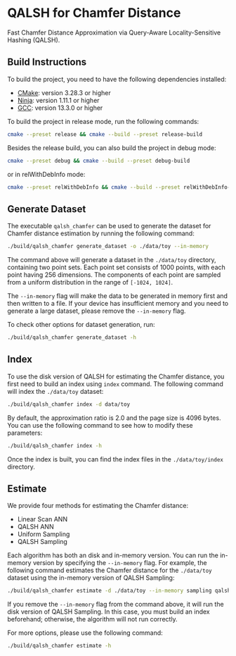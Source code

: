 # QALSH for Chamfer Distance

Fast Chamfer Distance Approximation via Query-Aware Locality-Sensitive Hashing (QALSH).

## Build Instructions

To build the project, you need to have the following dependencies installed:

- [CMake](https://cmake.org/): version 3.28.3 or higher
- [Ninja](https://ninja-build.org/): version 1.11.1 or higher
- [GCC](https://gcc.gnu.org/): version 13.3.0 or higher

To build the project in release mode, run the following commands:

```bash
cmake --preset release && cmake --build --preset release-build
```

Besides the release build, you can also build the project in debug mode:

```bash
cmake --preset debug && cmake --build --preset debug-build
```

or in relWithDebInfo mode:

```bash
cmake --preset relWithDebInfo && cmake --build --preset relWithDebInfo-build
```

## Generate Dataset

The executable `qalsh_chamfer` can be used to generate the dataset for Chamfer distance estimation by running the following command:

```bash
./build/qalsh_chamfer generate_dataset -o ./data/toy --in-memory
```

The command above will generate a dataset in the `./data/toy` directory, containing two point sets. Each point set consists of 1000 points, with each point having 256 dimensions. The components of each point are sampled from a uniform distribution in the range of `[-1024, 1024]`.

The `--in-memory` flag will make the data to be generated in memory first and then written to a file. If your device has insufficient memory and you need to generate a large dataset, please remove the `--in-memory` flag.

To check other options for dataset generation, run:

```bash
./build/qalsh_chamfer generate_dataset -h
```

## Index

To use the disk version of QALSH for estimating the Chamfer distance, you first need to build an index using `index` command. The following command will index the `./data/toy` dataset:

```bash
./build/qalsh_chamfer index -d data/toy
```

By default, the approximation ratio is 2.0 and the page size is 4096 bytes. You can use the following command to see how to modify these parameters:

```bash
./build/qalsh_chamfer index -h
```

Once the index is built, you can find the index files in the `./data/toy/index` directory.

## Estimate

We provide four methods for estimating the Chamfer distance:

- Linear Scan ANN
- QALSH ANN
- Uniform Sampling
- QALSH Sampling

Each algorithm has both an disk and in-memory version. You can run the in-memory version by specifying the `--in-memory` flag. For example, the following command estimates the Chamfer distance for the `./data/toy` dataset using the in-memory version of QALSH Sampling:

```bash
./build/qalsh_chamfer estimate -d ./data/toy --in-memory sampling qalsh
```

If you remove the `--in-memory` flag from the command above, it will run the disk version of QALSH Sampling. In this case, you must build an index beforehand; otherwise, the algorithm will not run correctly.

For more options, please use the following command:

```bash
./build/qalsh_chamfer estimate -h
```